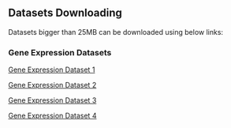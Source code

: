 
## Datasets Downloading
Datasets bigger than 25MB can be downloaded using below links:


### Gene Expression Datasets

[Gene Expression Dataset 1](https://doi.org/10.7910/DVN/0J2DUK)

[Gene Expression Dataset 2](https://doi.org/10.7910/DVN/QHEDVX)

[Gene Expression Dataset 3](https://doi.org/10.7910/DVN/AM1ZN7)

[Gene Expression Dataset 4](https://doi.org/10.7910/DVN/PD1K5Y)



